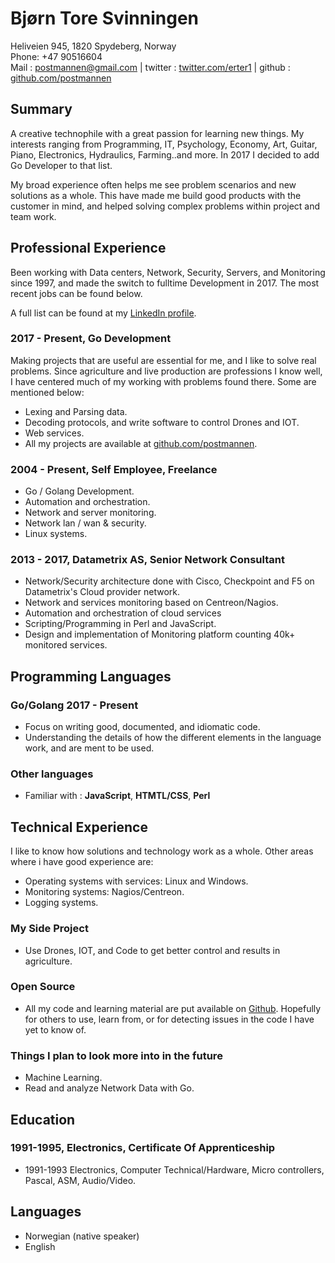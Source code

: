# Bjørn Tore Svinningen

Heliveien 945, 1820 Spydeberg, Norway  
Phone: +47 90516604  
Mail : postmannen@gmail.com | twitter : [twitter.com/erter1](https://twitter.com/erter1) | github : [github.com/postmannen](https://github.com/postmannen)

## Summary

A creative technophile with a great passion for learning new things. My interests ranging from Programming, IT, Psychology, Economy, Art, Guitar, Piano, Electronics, Hydraulics, Farming..and more.
In 2017 I decided to add Go Developer to that list.

My broad experience often helps me see problem scenarios and new solutions as a whole. This have made me  build good products with the customer in mind, and helped solving complex problems within project and team work.

## Professional Experience

Been working with Data centers, Network, Security, Servers, and Monitoring since 1997, and made the switch to fulltime Development in 2017.
The most recent jobs can be found below.

A full list can be found at my [LinkedIn profile](https://www.linkedin.com/in/bj%C3%B8rn-tore-svinningen-1394816/).

### 2017 - Present, Go Development

Making projects that are useful are essential for me, and I like to solve real problems. Since agriculture and live production are professions I know well, I have centered much of my working with problems found there.
Some are mentioned below:

- Lexing and Parsing data.
- Decoding protocols, and write software to control Drones and IOT.
- Web services.
- All my projects are available at [github.com/postmannen](https://github.com/postmannen).

### 2004 - Present, Self Employee, Freelance

- Go / Golang Development.
- Automation and orchestration.
- Network and server monitoring.
- Network lan / wan & security.
- Linux systems.

### 2013 - 2017, Datametrix AS, Senior Network Consultant

- Network/Security architecture done with Cisco, Checkpoint and F5 on Datametrix's Cloud provider network.
- Network and services monitoring based on Centreon/Nagios.
- Automation and orchestration of cloud services
- Scripting/Programming in Perl and JavaScript.
- Design and implementation of Monitoring platform counting 40k+ monitored services.

## Programming Languages

### Go/Golang 2017 - Present

- Focus on writing good, documented, and idiomatic code.
- Understanding the details of how the different elements in the language work, and are ment to be used.

### Other languages

- Familiar with : **JavaScript**, **HTMTL/CSS**, **Perl**

## Technical Experience

I like to know how solutions and technology work as a whole.  Other areas where i have good experience are:

- Operating systems with services: Linux and Windows.
- Monitoring systems: Nagios/Centreon.
- Logging systems.

### My Side Project

- Use Drones, IOT, and Code to get better control and results in agriculture.

### Open Source

- All my code and learning material are put available on [Github](https://github.com/postmannen). Hopefully for others to use, learn from, or for detecting issues in the code I have yet to know of.

### Things I plan to look more into in the future

- Machine Learning.
- Read and analyze Network Data with Go.

## Education

### 1991-1995, Electronics, Certificate Of Apprenticeship

- 1991-1993 Electronics, Computer Technical/Hardware, Micro controllers, Pascal, ASM, Audio/Video.

## Languages

- Norwegian (native speaker)
- English
